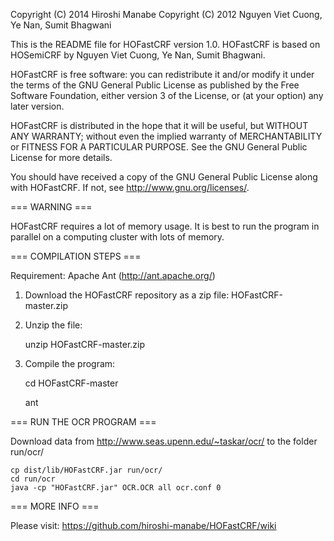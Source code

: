 Copyright (C) 2014 Hiroshi Manabe
Copyright (C) 2012 Nguyen Viet Cuong, Ye Nan, Sumit Bhagwani

This is the README file for HOFastCRF version 1.0.
HOFastCRF is based on HOSemiCRF by Nguyen Viet Cuong, Ye Nan, Sumit Bhagwani.

HOFastCRF is free software: you can redistribute it and/or modify
it under the terms of the GNU General Public License as published by
the Free Software Foundation, either version 3 of the License, or
(at your option) any later version.

HOFastCRF is distributed in the hope that it will be useful,
but WITHOUT ANY WARRANTY; without even the implied warranty of
MERCHANTABILITY or FITNESS FOR A PARTICULAR PURPOSE. See the
GNU General Public License for more details.

You should have received a copy of the GNU General Public License
along with HOFastCRF. If not, see <http://www.gnu.org/licenses/>.

=== WARNING ===

HOFastCRF requires a lot of memory usage. It is best to run the program 
in parallel on a computing cluster with lots of memory.

=== COMPILATION STEPS ===

Requirement: Apache Ant (http://ant.apache.org/)

1. Download the HOFastCRF repository as a zip file: HOFastCRF-master.zip
2. Unzip the file:

    unzip HOFastCRF-master.zip

3. Compile the program:

    cd HOFastCRF-master
    
    ant

=== RUN THE OCR PROGRAM ===

Download data from http://www.seas.upenn.edu/~taskar/ocr/ to the folder run/ocr/
    
    cp dist/lib/HOFastCRF.jar run/ocr/
    cd run/ocr
    java -cp "HOFastCRF.jar" OCR.OCR all ocr.conf 0
    
=== MORE INFO ===

Please visit: https://github.com/hiroshi-manabe/HOFastCRF/wiki
